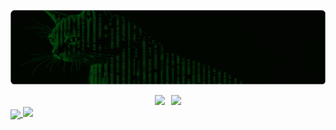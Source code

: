 ![Banner](imgs/matrix_cat.png)
<!-- 전체 컨테이너 -->
<div style="display: flex; justify-content: center; align-items: flex-start; gap: 10px;">
  <!-- Bo's GitHub Stats 카드 -->
  <a href="https://github.com/anuraghazra/github-readme-stats">
    <img height="209.3" src="https://github-readme-stats.vercel.app/api?username=invisible-bo&show_icons=true&theme=chartreuse-dark&rank_icon=github" />
  </a>

  <!-- Most Used Languages 카드 -->
  <a href="https://github.com/anuraghazra/github-readme-stats">
    <img height="209.3" src="https://github-readme-stats.vercel.app/api/top-langs/?username=invisible-bo&layout=compact&theme=chartreuse-dark&card_width=300" />
  </a>
</div>

<!-- Gitbook 카드 -->
<a href="https://github.com/invisible-bo/Own-Gitbook">
  <img align="center" src="https://github-readme-stats.vercel.app/api/pin/?username=invisible-bo&repo=Own-Gitbook&theme=chartreuse-dark" width="421.2" />
</a>

<!-- Activity Graph -->
<a href="https://github.com/Ashutosh00710/github-readme-activity-graph">
  <img src="https://github-readme-activity-graph.vercel.app/graph?username=invisible-bo&theme=github-compact" />
</a>


<!--
**invisible-bo/invisible-bo** is a ✨ _special_ ✨ repository because its README.md (this file) appears on your GitHub profile.

Here are some ideas to get you started:

- 🔭 I’m currently working on ...
- 🌱 I’m currently learning ...
- 👯 I’m looking to collaborate on ...
- 🤔 I’m looking for help with ...
- 💬 Ask me about ...
- 📫 How to reach me: ...
- 😄 Pronouns: ...
- ⚡ Fun fact: ... 
->